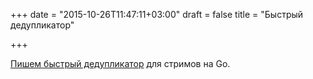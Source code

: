 +++
date = "2015-10-26T11:47:11+03:00"
draft = false
title = "Быстрый дедупликатор"

+++

<p><a href="https://blog.klauspost.com/fast-stream-deduplication-in-go/">Пишем быстрый дедупликатор</a> для стримов на Go.</p>

